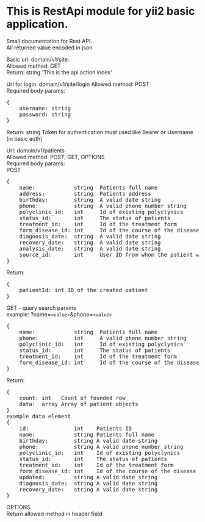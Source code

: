 <h1>This is RestApi module for yii2 basic application.</h1>
Small documentation for Rest API.<br>
All returned value encoded in json<br>

Basic url: domain/v1/site.<br>
Allowed method: GET<br>
Return: string 'This is the api action index'

Url for login: domain/v1/site/login
Allowed method: POST<br>
Required body params:<br>
<pre>
{
    username: string
    password: string
}
</pre>
Return: string Token for authentication must used like
Bearer or Username (in basic auth)

Url: domain/v1/patients<br>
Allowed method: POST, GET, OPTIONS<br>
Required body params:<br>
POST<br>
<pre>
{
    name:            string  Patients full name
    address:         string  Patients address
    birthday:        string  A valid date string
    phone:           string  A valid phone number string
    polyclinic_id:   int     Id of existing polyclynics
    status_id:       int     The status of patients
    treatment_id:    int     Id of the treatment form
    form_disease_id: int     Id of the course of the disease
    diagnosis_date:  string  A valid date string
    recovery_date:   string  A valid date string
    analysis_date:   string  A valid date string
    source_id:       int     User ID from whom the patient was infected
}
</pre>
Return:
<pre>
{
    patientId: int ID of the created patient
}
</pre>

GET - query search params<br>
example: ?name=`<value>`&phone=`<value>`
<pre>
{
    name:            string  Patients full name
    phone:           int     A valid phone number string
    polyclinic_id:   int     Id of existing polyclynics
    status_id:       int     The status of patients
    treatment_id:    int     Id of the treatment form
    form_disease_id: int     Id of the course of the disease
}
</pre>
Return:
<pre>
{
    count: int   Count of founded row
    data:  array Array of patient objects
}
example data element
{
    id:              int    Patients ID
    name:            string Patients full name
    birthday:        string A valid date string
    phone:           string A valid phone number string
    polyclinic_id:   int    Id of existing polyclynics
    status_id:       int    The status of patients
    treatment_id:    int    Id of the treatment form
    form_disease_id: int    Id of the course of the disease
    updated:         string A valid date string
    diagnosis_date:  string A valid date string
    recovery_date:   string A valid date string
}
</pre>

OPTIONS<br>
Return allowed method in header field